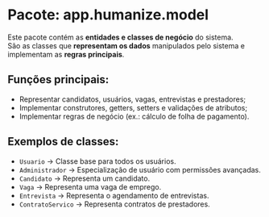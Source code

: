 # Pacote: app.humanize.model

Este pacote contém as **entidades e classes de negócio** do sistema.  
São as classes que **representam os dados** manipulados pelo sistema e implementam as **regras principais**.

## Funções principais:
- Representar candidatos, usuários, vagas, entrevistas e prestadores;
- Implementar construtores, getters, setters e validações de atributos;
- Implementar regras de negócio (ex.: cálculo de folha de pagamento).

## Exemplos de classes:
- `Usuario` → Classe base para todos os usuários.
- `Administrador` → Especialização de usuário com permissões avançadas.
- `Candidato` → Representa um candidato.
- `Vaga` → Representa uma vaga de emprego.
- `Entrevista` → Representa o agendamento de entrevistas.
- `ContratoServico` → Representa contratos de prestadores.
